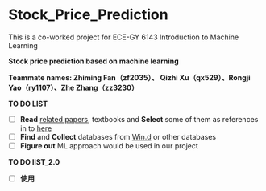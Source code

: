 # Stock_Price_Prediction
This is a co-worked project for ECE-GY 6143 Introduction to Machine Learning

**Stock price prediction based on machine learning**

**Teammate names: Zhiming Fan（zf2035）、 Qizhi Xu（qx529）、Rongji Yao（ry1107）、Zhe Zhang（zz3230）**



**TO DO LIST**

- [ ] **Read** [related papers](https://github.com/zhezhangue/StockPrediction/tree/main/Paper/Collection), textbooks and **Select** some of them as references in to [here](https://github.com/zhezhangue/StockPrediction/tree/main/Paper/Selected)
- [ ] **Find**   and **Collect** databases from [Win.d](https://www.wind.com.cn/) or other databases
- [ ] **Figure out** ML approach would be used in our project

**TO DO lIST_2.0**

- [   ] **使用**
